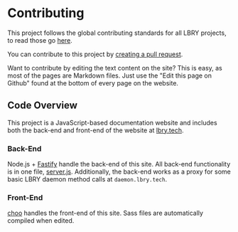 # Contributing

This project follows the global contributing standards for all LBRY projects, to read those go [here](https://lbry.com/faq/contributing).

You can contribute to this project by [creating a pull request](https://help.github.com/articles/creating-a-pull-request).

Want to contribute by editing the text content on the site? This is easy, as most of the pages are Markdown files. Just use the "Edit this page on Github" found at the bottom of every page on the website.

## Code Overview

This project is a JavaScript-based documentation website and includes both the back-end and front-end of the website at [lbry.tech](https://lbry.tech).

### Back-End

Node.js + [Fastify](https://www.fastify.io) handle the back-end of this site. All back-end functionality is in one file, [server.js](server.js). Additionally, the back-end works as a proxy for some basic LBRY daemon method calls at `daemon.lbry.tech`.

### Front-End

[choo](https://choo.io) handles the front-end of this site. Sass files are automatically compiled when edited.
